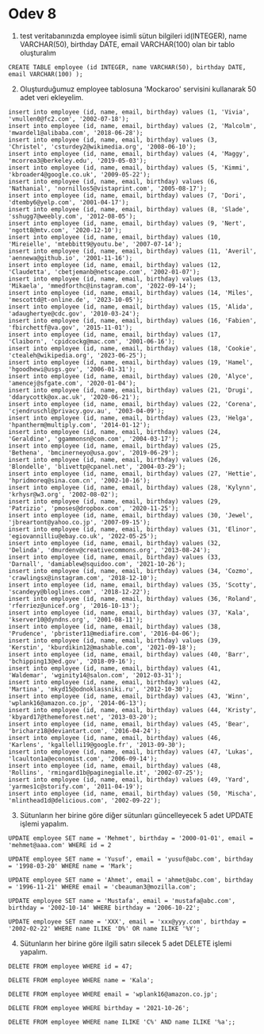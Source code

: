 # Odev 8

1. test veritabanınızda employee isimli sütun bilgileri id(INTEGER), name VARCHAR(50), birthday DATE, email VARCHAR(100) olan bir tablo oluşturalım
```
CREATE TABLE employee (id INTEGER, name VARCHAR(50), birthday DATE, email VARCHAR(100) );
```

2. Oluşturduğumuz employee tablosuna 'Mockaroo' servisini kullanarak 50 adet veri ekleyelim.
```
insert into employee (id, name, email, birthday) values (1, 'Vivia', 'vmullen0@fc2.com', '2002-07-18');
insert into employee (id, name, email, birthday) values (2, 'Malcolm', 'mwardel1@alibaba.com', '2018-06-28');
insert into employee (id, name, email, birthday) values (3, 'Christel', 'csturdey2@wikimedia.org', '2008-06-10');
insert into employee (id, name, email, birthday) values (4, 'Maggy', 'mcorrea3@berkeley.edu', '2019-05-03');
insert into employee (id, name, email, birthday) values (5, 'Kimmi', 'kbroader4@google.co.uk', '2009-05-22');
insert into employee (id, name, email, birthday) values (6, 'Nathanial', 'nornillos5@vistaprint.com', '2005-08-17');
insert into employee (id, name, email, birthday) values (7, 'Dori', 'dtemby6@yelp.com', '2001-04-17');
insert into employee (id, name, email, birthday) values (8, 'Slade', 'sshugg7@weebly.com', '2012-08-05');
insert into employee (id, name, email, birthday) values (9, 'Nert', 'ngott8@mtv.com', '2020-12-10');
insert into employee (id, name, email, birthday) values (10, 'Mireielle', 'mtebbitt9@youtu.be', '2007-07-14');
insert into employee (id, name, email, birthday) values (11, 'Averil', 'aennewa@github.io', '2001-11-16');
insert into employee (id, name, email, birthday) values (12, 'Claudetta', 'cbetjemanb@netscape.com', '2002-01-07');
insert into employee (id, name, email, birthday) values (13, 'Mikaela', 'mmedforthc@instagram.com', '2022-09-14');
insert into employee (id, name, email, birthday) values (14, 'Miles', 'mescottd@t-online.de', '2023-10-05');
insert into employee (id, name, email, birthday) values (15, 'Alida', 'adaughertye@cdc.gov', '2010-03-24');
insert into employee (id, name, email, birthday) values (16, 'Fabien', 'fbirchettf@va.gov', '2015-11-01');
insert into employee (id, name, email, birthday) values (17, 'Claiborn', 'cpidcockg@mac.com', '2001-06-16');
insert into employee (id, name, email, birthday) values (18, 'Cookie', 'ctealeh@wikipedia.org', '2023-06-25');
insert into employee (id, name, email, birthday) values (19, 'Hamel', 'hgoodhewi@usgs.gov', '2006-01-31');
insert into employee (id, name, email, birthday) values (20, 'Alyce', 'amencej@sfgate.com', '2020-01-04');
insert into employee (id, name, email, birthday) values (21, 'Drugi', 'ddarycottk@ox.ac.uk', '2020-06-21');
insert into employee (id, name, email, birthday) values (22, 'Corena', 'cjendruschl@privacy.gov.au', '2003-04-09');
insert into employee (id, name, email, birthday) values (23, 'Helga', 'hpantherm@multiply.com', '2014-01-12');
insert into employee (id, name, email, birthday) values (24, 'Geraldine', 'ggammonsn@com.com', '2004-03-17');
insert into employee (id, name, email, birthday) values (25, 'Bethena', 'bmcinerneyo@usa.gov', '2019-06-29');
insert into employee (id, name, email, birthday) values (26, 'Blondelle', 'blivettp@cpanel.net', '2004-03-29');
insert into employee (id, name, email, birthday) values (27, 'Hettie', 'hpridmoreq@sina.com.cn', '2002-10-16');
insert into employee (id, name, email, birthday) values (28, 'Kylynn', 'krhysr@w3.org', '2002-08-02');
insert into employee (id, name, email, birthday) values (29, 'Patrizio', 'pmoses@dropbox.com', '2020-11-25');
insert into employee (id, name, email, birthday) values (30, 'Jewel', 'jbreartont@yahoo.co.jp', '2007-09-15');
insert into employee (id, name, email, birthday) values (31, 'Elinor', 'egiovannilliu@ebay.co.uk', '2022-05-25');
insert into employee (id, name, email, birthday) values (32, 'Delinda', 'dmurdenv@creativecommons.org', '2013-08-24');
insert into employee (id, name, email, birthday) values (33, 'Darnall', 'damiablew@squidoo.com', '2021-10-26');
insert into employee (id, name, email, birthday) values (34, 'Cozmo', 'crawlingsx@instagram.com', '2018-12-10');
insert into employee (id, name, email, birthday) values (35, 'Scotty', 'scandeyy@bloglines.com', '2018-12-22');
insert into employee (id, name, email, birthday) values (36, 'Roland', 'rferriez@unicef.org', '2016-10-13');
insert into employee (id, name, email, birthday) values (37, 'Kala', 'kserver10@dyndns.org', '2001-08-11');
insert into employee (id, name, email, birthday) values (38, 'Prudence', 'pbrister11@mediafire.com', '2016-04-06');
insert into employee (id, name, email, birthday) values (39, 'Kerstin', 'kburdikin12@mashable.com', '2021-09-18');
insert into employee (id, name, email, birthday) values (40, 'Barr', 'bchipping13@ed.gov', '2018-09-16');
insert into employee (id, name, email, birthday) values (41, 'Waldemar', 'wginity14@salon.com', '2012-03-31');
insert into employee (id, name, email, birthday) values (42, 'Martina', 'mkyd15@odnoklassniki.ru', '2012-10-30');
insert into employee (id, name, email, birthday) values (43, 'Winn', 'wplank16@amazon.co.jp', '2014-06-13');
insert into employee (id, name, email, birthday) values (44, 'Kristy', 'kbyard17@themeforest.net', '2013-03-20');
insert into employee (id, name, email, birthday) values (45, 'Bear', 'bricharz18@deviantart.com', '2016-04-24');
insert into employee (id, name, email, birthday) values (46, 'Karlens', 'kgallelli19@google.fr', '2013-09-30');
insert into employee (id, name, email, birthday) values (47, 'Lukas', 'lcaulton1a@economist.com', '2006-09-14');
insert into employee (id, name, email, birthday) values (48, 'Rollins', 'rmingard1b@paginegialle.it', '2002-07-25');
insert into employee (id, name, email, birthday) values (49, 'Yard', 'yarmes1c@storify.com', '2011-04-19');
insert into employee (id, name, email, birthday) values (50, 'Mischa', 'mlinthead1d@delicious.com', '2002-09-22');
```

3. Sütunların her birine göre diğer sütunları güncelleyecek 5 adet UPDATE işlemi yapalım.

`
UPDATE employee SET name = 'Mehmet', birthday = '2000-01-01', email = 'mehmet@aaa.com' WHERE id = 2
`

`
UPDATE employee SET name = 'Yusuf', email = 'yusuf@abc.com', birthday = '1998-03-20' WHERE name = 'Mark';
`

`
UPDATE employee SET name = 'Ahmet', email = 'ahmet@abc.com', birthday = '1996-11-21' WHERE email = 'cbeauman3@mozilla.com';
`

`
UPDATE employee SET name = 'Mustafa', email = 'mustafa@abc.com', birthday = '2002-10-14' WHERE birthday = '2006-10-22';
`

`
UPDATE employee SET name = 'XXX', email = 'xxx@yyy.com', birthday = '2002-02-22' WHERE name ILIKE 'D%' OR name ILIKE '%Y';
`


4. Sütunların her birine göre ilgili satırı silecek 5 adet DELETE işlemi yapalım.

`
DELETE FROM employee WHERE id = 47;
`

`
DELETE FROM employee WHERE name = 'Kala';
`

`
DELETE FROM employee WHERE email = 'wplank16@amazon.co.jp';
`

`
DELETE FROM employee WHERE birthday = '2021-10-26';
`

`
DELETE FROM employee WHERE name ILIKE 'C%' AND name ILIKE '%a';;
`